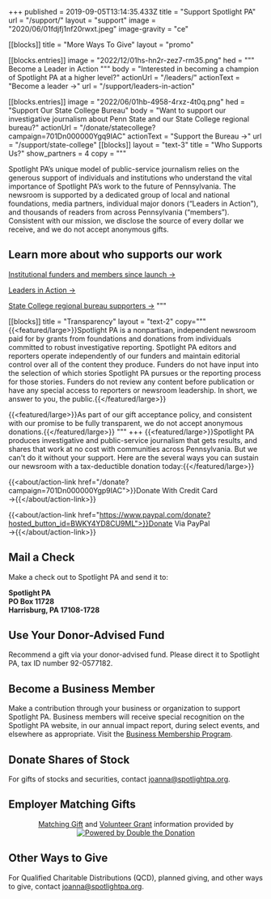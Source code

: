 +++
published = 2019-09-05T13:14:35.433Z
title = "Support Spotlight PA"
url = "/support/"
layout = "support"
image = "2020/06/01fdjfj1nf20rwxt.jpeg"
image-gravity = "ce"

[[blocks]]
title = "More Ways To Give"
layout = "promo"

[[blocks.entries]]
image = "2022/12/01hs-hn2r-zez7-rm35.png"
hed = """
Become a 
Leader in Action
"""
body = "Interested in becoming a champion of Spotlight PA at a higher level?"
actionUrl = "/leaders/"
actionText = "Become a leader →"
url = "/support/leaders-in-action"

[[blocks.entries]]
image = "2022/06/01hb-4958-4rxz-4t0q.png"
hed = "Support Our State College Bureau"
body = "Want to support our investigative journalism about Penn State and our State College regional bureau?"
actionUrl = "/donate/statecollege?campaign=701Dn000000Ygq9IAC"
actionText = "Support the Bureau →"
url = "/support/state-college"
[[blocks]]
layout = "text-3"
title = "Who Supports Us?"
show_partners = 4
copy = """

  Spotlight PA’s unique model of public-service journalism relies on the generous support of individuals and institutions who understand the vital importance of Spotlight PA’s work to the future of Pennsylvania. The newsroom is supported by a dedicated group of local and national foundations, media partners, individual major donors (“Leaders in Action”), and thousands of readers from across Pennsylvania (“members”). Consistent with our mission, we disclose the source of every dollar we receive, and we do not accept anonymous gifts.
  
  ## Learn more about who supports our work

  [Institutional funders and members since launch →](/support/funders-and-members#major-donors-and-funders-since-launch)

  [Leaders in Action →](/support/leaders-in-action/#our-current-leaders)

  [State College regional bureau supporters →](/support/state-college/#state-college-bureau-donors)
"""

[[blocks]]
title = "Transparency"
layout = "text-2"
copy="""
  {{<featured/large>}}Spotlight PA is a nonpartisan, independent newsroom paid for by grants from foundations and donations from individuals committed to robust investigative reporting. Spotlight PA editors and reporters operate independently of our funders and maintain editorial control over all of the content they produce. Funders do not have input into the selection of which stories Spotlight PA pursues or the reporting process for those stories. Funders do not review any content before publication or have any special access to reporters or newsroom leadership. In short, we answer to you, the public.{{</featured/large>}}

  {{<featured/large>}}As part of our gift acceptance policy, and consistent with our promise to be fully transparent, we do not accept anonymous donations.{{</featured/large>}}
"""
+++
{{<featured/large>}}Spotlight PA produces investigative and public-service journalism that gets results, and shares that work at no cost with communities across Pennsylvania. But we can't do it without your support. Here are the several ways you can sustain our newsroom with a tax-deductible donation today:{{</featured/large>}} 

{{<about/action-link href="/donate?campaign=701Dn000000Ygp9IAC">}}Donate With Credit Card  →{{</about/action-link>}}

{{<about/action-link href="https://www.paypal.com/donate?hosted_button_id=BWKY4YD8CU9ML">}}Donate Via PayPal  →{{</about/action-link>}}

## Mail a Check

Make a check out to Spotlight PA and send it to:

**Spotlight PA** <br>
**PO Box 11728** <br> 
**Harrisburg, PA 17108-1728** <br>

## Use Your Donor-Advised Fund

Recommend a gift via your donor-advised fund. Please direct it to Spotlight PA, tax ID number 92-0577182.

## Become a Business Member

Make a contribution through your business or organization to support Spotlight PA. Business members will receive special recognition on the Spotlight PA website, in our annual impact report, during select events, and elsewhere as appropriate. Visit the [Business Membership Program](//spotlightpa.org/bizmember).

## Donate Shares of Stock

For gifts of stocks and securities, contact [joanna@spotlightpa.org](mailto:joanna@spotlightpa.org). 

## Employer Matching Gifts

<script>var DDCONF = { API_KEY: "S7BzFpBrodEMpopT" };</script>  <script src="https://doublethedonation.com/api/js/ddplugin.js"></script> <link href="https://doublethedonation.com/api/css/ddplugin.css" rel="stylesheet"> <div id="dd-container" class="my-7 md:my-8 " ng-app="dd.plugin"> <div class="well"> <div ng-include="search_template"></div> <p><center><a href="https://doublethedonation.com/matching-grant-resources/matching-gift-basics/">Matching Gift</a> and <a href="https://doublethedonation.com/matching-grant-resources/volunteer-grant-basics/">Volunteer Grant</a> information provided by <br> <a href="https://doublethedonation.com"><img alt="Powered by Double the Donation" src="https://doublethedonation.com/api/img/powered-by.png" /></a></center></p> </div> </div>

## Other Ways to Give

For Qualified Charitable Distributions (QCD), planned giving, and other ways to give, contact [joanna@spotlightpa.org](mailto:joanna@spotlightpa.org).
